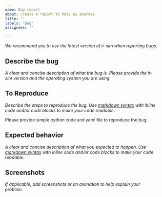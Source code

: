 ```yaml
---
name: Bug report
about: Create a report to help us improve
title: ''
labels: 'bug'
assignees: ''

---
```


*We recommend you to use the latest version of ir-sim when reporting bugs.*

## Describe the bug
*A clear and concise description of what the bug is. Please provide the ir-sim version and the operating system you are using.*

## To Reproduce
*Describe the steps to reproduce the bug. Use [markdown syntax](https://www.markdownguide.org/basic-syntax/#code) with inline code and/or code blocks to make your code readable.* 

Please provide simple python code and yaml file to reproduce the bug. 

## Expected behavior
*A clear and concise description of what you expected to happen. Use [markdown syntax](https://www.markdownguide.org/basic-syntax/#code) with inline code and/or code blocks to make your code readable.* 

## Screenshots
*If applicable, add screenshots or an animation to help explain your problem.*

